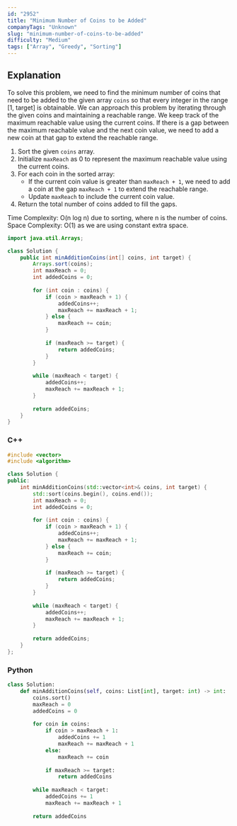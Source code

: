 ```yaml
---
id: "2952"
title: "Minimum Number of Coins to be Added"
companyTags: "Unknown"
slug: "minimum-number-of-coins-to-be-added"
difficulty: "Medium"
tags: ["Array", "Greedy", "Sorting"]
---
```


## Explanation
To solve this problem, we need to find the minimum number of coins that need to be added to the given array `coins` so that every integer in the range [1, target] is obtainable. We can approach this problem by iterating through the given coins and maintaining a reachable range. We keep track of the maximum reachable value using the current coins. If there is a gap between the maximum reachable value and the next coin value, we need to add a new coin at that gap to extend the reachable range.

1. Sort the given `coins` array.
2. Initialize `maxReach` as 0 to represent the maximum reachable value using the current coins.
3. For each coin in the sorted array:
   - If the current coin value is greater than `maxReach + 1`, we need to add a coin at the gap `maxReach + 1` to extend the reachable range.
   - Update `maxReach` to include the current coin value.
4. Return the total number of coins added to fill the gaps.

Time Complexity: O(n log n) due to sorting, where n is the number of coins.
Space Complexity: O(1) as we are using constant extra space.
```java
import java.util.Arrays;

class Solution {
    public int minAdditionCoins(int[] coins, int target) {
        Arrays.sort(coins);
        int maxReach = 0;
        int addedCoins = 0;
        
        for (int coin : coins) {
            if (coin > maxReach + 1) {
                addedCoins++;
                maxReach += maxReach + 1;
            } else {
                maxReach += coin;
            }
            
            if (maxReach >= target) {
                return addedCoins;
            }
        }
        
        while (maxReach < target) {
            addedCoins++;
            maxReach += maxReach + 1;
        }
        
        return addedCoins;
    }
}
```

### C++
```cpp
#include <vector>
#include <algorithm>

class Solution {
public:
    int minAdditionCoins(std::vector<int>& coins, int target) {
        std::sort(coins.begin(), coins.end());
        int maxReach = 0;
        int addedCoins = 0;
        
        for (int coin : coins) {
            if (coin > maxReach + 1) {
                addedCoins++;
                maxReach += maxReach + 1;
            } else {
                maxReach += coin;
            }
            
            if (maxReach >= target) {
                return addedCoins;
            }
        }
        
        while (maxReach < target) {
            addedCoins++;
            maxReach += maxReach + 1;
        }
        
        return addedCoins;
    }
};
```

### Python
```python
class Solution:
    def minAdditionCoins(self, coins: List[int], target: int) -> int:
        coins.sort()
        maxReach = 0
        addedCoins = 0
        
        for coin in coins:
            if coin > maxReach + 1:
                addedCoins += 1
                maxReach += maxReach + 1
            else:
                maxReach += coin
            
            if maxReach >= target:
                return addedCoins
        
        while maxReach < target:
            addedCoins += 1
            maxReach += maxReach + 1
        
        return addedCoins
```